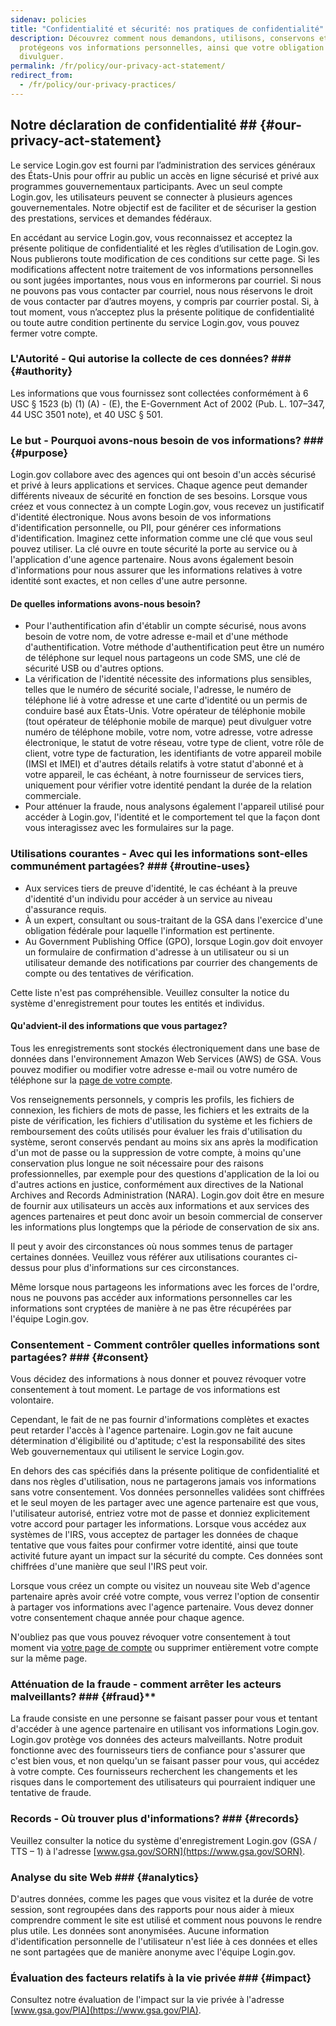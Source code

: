 ```yaml
---
sidenav: policies
title: "Confidentialité et sécurité: nos pratiques de confidentialité"
description: Découvrez comment nous demandons, utilisons, conservons et
  protégeons vos informations personnelles, ainsi que votre obligation de les
  divulguer.
permalink: /fr/policy/our-privacy-act-statement/
redirect_from:
  - /fr/policy/our-privacy-practices/
---
```

## Notre déclaration de confidentialité ## {#our-privacy-act-statement}

Le service Login.gov est fourni par l’administration des services généraux des États-Unis pour offrir au public un accès en ligne sécurisé et privé aux programmes gouvernementaux participants. Avec un seul compte Login.gov, les utilisateurs peuvent se connecter à plusieurs agences gouvernementales. Notre objectif est de faciliter et de sécuriser la gestion des prestations, services et demandes fédéraux.

En accédant au service Login.gov, vous reconnaissez et acceptez la présente politique de confidentialité et les règles d’utilisation de Login.gov. Nous publierons toute modification de ces conditions sur cette page. Si les modifications affectent notre traitement de vos informations personnelles ou sont jugées importantes, nous vous en informerons par courriel. Si nous ne pouvons pas vous contacter par courriel, nous nous réservons le droit de vous contacter par d’autres moyens, y compris par courrier postal. Si, à tout moment, vous n’acceptez plus la présente politique de confidentialité ou toute autre condition pertinente du service Login.gov, vous pouvez fermer votre compte.

### L'Autorité - Qui autorise la collecte de ces données? ### {#authority}

Les informations que vous fournissez sont collectées conformément à 6 USC § 1523 (b) (1) (A) - (E), the E-Government Act of 2002 (Pub. L. 107–347, 44 USC 3501 note), et 40 USC § 501.

### Le but - Pourquoi avons-nous besoin de vos informations? ### {#purpose}

Login.gov collabore avec des agences qui ont besoin d'un accès sécurisé et privé à leurs applications et services. Chaque agence peut demander différents niveaux de sécurité en fonction de ses besoins. Lorsque vous créez et vous connectez à un compte Login.gov, vous recevez un justificatif d'identité électronique. Nous avons besoin de vos informations d'identification personnelle, ou PII, pour générer ces informations d'identification. Imaginez cette information comme une clé que vous seul pouvez utiliser. La clé ouvre en toute sécurité la porte au service ou à l'application d'une agence partenaire. Nous avons également besoin d'informations pour nous assurer que les informations relatives à votre identité sont exactes, et non celles d'une autre personne.

#### De quelles informations avons-nous besoin?

* Pour l'authentification afin d'établir un compte sécurisé, nous avons besoin de votre nom, de votre adresse e-mail et d'une méthode d'authentification. Votre méthode d'authentification peut être un numéro de téléphone sur lequel nous partageons un code SMS, une clé de sécurité USB ou d'autres options.
* La vérification de l'identité nécessite des informations plus sensibles, telles que le numéro de sécurité sociale, l'adresse, le numéro de téléphone lié à votre adresse et une carte d'identité ou un permis de conduire basé aux États-Unis. Votre opérateur de téléphonie mobile (tout opérateur de téléphonie mobile de marque) peut divulguer votre numéro de téléphone mobile, votre nom, votre adresse, votre adresse électronique, le statut de votre réseau, votre type de client, votre rôle de client, votre type de facturation, les identifiants de votre appareil mobile (IMSI et IMEI) et d'autres détails relatifs à votre statut d'abonné et à votre appareil, le cas échéant, à notre fournisseur de services tiers, uniquement pour vérifier votre identité pendant la durée de la relation commerciale.
* Pour atténuer la fraude, nous analysons également l'appareil utilisé pour accéder à Login.gov, l'identité et le comportement tel que la façon dont vous interagissez avec les formulaires sur la page.

### Utilisations courantes - Avec qui les informations sont-elles communément partagées? ### {#routine-uses}

* Aux services tiers de preuve d'identité, le cas échéant à la preuve d'identité d'un individu pour accéder à un service au niveau d'assurance requis.
* À un expert, consultant ou sous-traitant de la GSA dans l'exercice d'une obligation fédérale pour laquelle l'information est pertinente.
* Au Government Publishing Office (GPO), lorsque Login.gov doit envoyer un formulaire de confirmation d'adresse à un utilisateur ou si un utilisateur demande des notifications par courrier des changements de compte ou des tentatives de vérification.

Cette liste n'est pas compréhensible. Veuillez consulter la notice du système d'enregistrement pour toutes les entités et individus.

#### Qu'advient-il des informations que vous partagez?

Tous les enregistrements sont stockés électroniquement dans une base de données dans l'environnement Amazon Web Services (AWS) de GSA. Vous pouvez modifier ou modifier votre adresse e-mail ou votre numéro de téléphone sur la [page de votre compte](https://secure.login.gov/account).

Vos renseignements personnels, y compris les profils, les fichiers de connexion, les fichiers de mots de passe, les fichiers et les extraits de la piste de vérification, les fichiers d'utilisation du système et les fichiers de remboursement des coûts utilisés pour évaluer les frais d'utilisation du système, seront conservés pendant au moins six ans après la modification d'un mot de passe ou la suppression de votre compte, à moins qu'une conservation plus longue ne soit nécessaire pour des raisons professionnelles, par exemple pour des questions d'application de la loi ou d'autres actions en justice, conformément aux directives de la National Archives and Records Administration (NARA). Login.gov doit être en mesure de fournir aux utilisateurs un accès aux informations et aux services des agences partenaires et peut donc avoir un besoin commercial de conserver les informations plus longtemps que la période de conservation de six ans.

Il peut y avoir des circonstances où nous sommes tenus de partager certaines données. Veuillez vous référer aux utilisations courantes ci-dessus pour plus d'informations sur ces circonstances.

Même lorsque nous partageons les informations avec les forces de l'ordre, nous ne pouvons pas accéder aux informations personnelles car les informations sont cryptées de manière à ne pas être récupérées par l'équipe Login.gov.

### Consentement - Comment contrôler quelles informations sont partagées? ### {#consent}

Vous décidez des informations à nous donner et pouvez révoquer votre consentement à tout moment. Le partage de vos informations est volontaire.

Cependant, le fait de ne pas fournir d'informations complètes et exactes peut retarder l'accès à l'agence partenaire. Login.gov ne fait aucune détermination d'éligibilité ou d'aptitude; c'est la responsabilité des sites Web gouvernementaux qui utilisent le service Login.gov.

En dehors des cas spécifiés dans la présente politique de confidentialité et dans nos règles d'utilisation, nous ne partagerons jamais vos informations sans votre consentement. Vos données personnelles validées sont chiffrées et le seul moyen de les partager avec une agence partenaire est que vous, l'utilisateur autorisé, entriez votre mot de passe et donniez explicitement votre accord pour partager les informations. Lorsque vous accédez aux systèmes de l'IRS, vous acceptez de partager les données de chaque tentative que vous faites pour confirmer votre identité, ainsi que toute activité future ayant un impact sur la sécurité du compte. Ces données sont chiffrées d'une manière que seul l'IRS peut voir.

Lorsque vous créez un compte ou visitez un nouveau site Web d'agence partenaire après avoir créé votre compte, vous verrez l'option de consentir à partager vos informations avec l'agence partenaire. Vous devez donner votre consentement chaque année pour chaque agence.

N'oubliez pas que vous pouvez révoquer votre consentement à tout moment via [votre page de compte](https://secure.login.gov/account) ou supprimer entièrement votre compte sur la même page.

### Atténuation de la fraude - comment arrêter les acteurs malveillants? ### {#fraud}**

La fraude consiste en une personne se faisant passer pour vous et tentant d'accéder à une agence partenaire en utilisant vos informations Login.gov. Login.gov protège vos données des acteurs malveillants. Notre produit fonctionne avec des fournisseurs tiers de confiance pour s'assurer que c'est bien vous, et non quelqu'un se faisant passer pour vous, qui accédez à votre compte. Ces fournisseurs recherchent les changements et les risques dans le comportement des utilisateurs qui pourraient indiquer une tentative de fraude.

### Records - Où trouver plus d'informations? ### {#records}

Veuillez consulter la notice du système d'enregistrement Login.gov (GSA / TTS – 1) à l'adresse [www.gsa.gov/SORN](https://www.gsa.gov/SORN).

### Analyse du site Web ### {#analytics}

D'autres données, comme les pages que vous visitez et la durée de votre session, sont regroupées dans des rapports pour nous aider à mieux comprendre comment le site est utilisé et comment nous pouvons le rendre plus utile. Les données sont anonymisées. Aucune information d'identification personnelle de l'utilisateur n'est liée à ces données et elles ne sont partagées que de manière anonyme avec l'équipe Login.gov.

### Évaluation des facteurs relatifs à la vie privée ### {#impact}

Consultez notre évaluation de l'impact sur la vie privée à l'adresse [www.gsa.gov/PIA](https://www.gsa.gov/PIA).